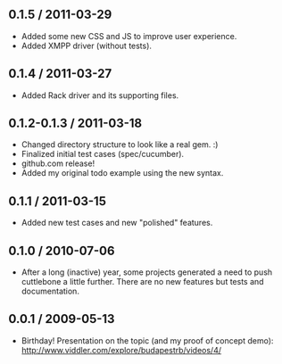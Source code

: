 ## 0.1.5 / 2011-03-29

* Added some new CSS and JS to improve user experience.
* Added XMPP driver (without tests).

## 0.1.4 / 2011-03-27

* Added Rack driver and its supporting files.

## 0.1.2-0.1.3 / 2011-03-18

* Changed directory structure to look like a real gem. :)
* Finalized initial test cases (spec/cucumber).
* github.com release!
* Added my original todo example using the new syntax.

## 0.1.1 / 2011-03-15

* Added new test cases and new "polished" features.

## 0.1.0 / 2010-07-06

* After a long (inactive) year, some projects generated a need to push
  cuttlebone a little further.  There are no new features but tests and
  documentation.

## 0.0.1 / 2009-05-13

* Birthday!  Presentation on the topic (and my proof of concept demo):
  http://www.viddler.com/explore/budapestrb/videos/4/

